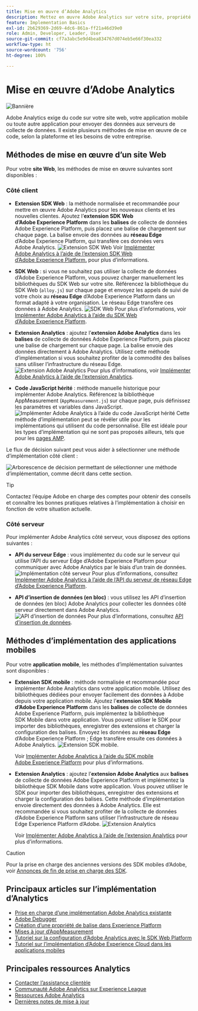 ```yaml
---
title: Mise en œuvre d’Adobe Analytics
description: Mettez en œuvre Adobe Analytics sur votre site, propriété ou application.
feature: Implementation Basics
exl-id: 2b629369-2d69-4dc6-861a-ff21a46d39e0
role: Admin, Developer, Leader, User
source-git-commit: cf7a3abc5e9d4bea834767d074eb5e66f30ea332
workflow-type: ht
source-wordcount: '756'
ht-degree: 100%

---
```


# Mise en œuvre d’Adobe Analytics

![Bannière](../../assets/doc_banner_implement.png)

Adobe Analytics exige du code sur votre site web, votre application mobile ou toute autre application pour envoyer des données aux serveurs de collecte de données. Il existe plusieurs méthodes de mise en œuvre de ce code, selon la plateforme et les besoins de votre entreprise.

## Méthodes de mise en œuvre d’un site Web

Pour votre **site Web**, les méthodes de mise en œuvre suivantes sont disponibles :

### Côté client

* **Extension SDK Web** : la méthode normalisée et recommandée pour mettre en œuvre Adobe Analytics pour les nouveaux clients et les nouvelles clientes. Ajoutez l’**extension SDK Web d’Adobe Experience Platform** dans les **balises** de collecte de données Adobe Experience Platform, puis placez une balise de chargement sur chaque page. La balise envoie des données au **réseau Edge** d’Adobe Experience Platform, qui transfère ces données vers Adobe Analytics.
  ![Extension SDK Web](./assets/websdk-extension-implementation.png)
Voir [Implémenter Adobe Analytics à l’aide de l’extension SDK Web d’Adobe Experience Platform.](./aep-edge/overview.md) pour plus d’informations.

* **SDK Web** : si vous ne souhaitez pas utiliser la collecte de données d’Adobe Experience Platform, vous pouvez charger manuellement les bibliothèques du SDK Web sur votre site. Référencez la bibliothèque du SDK Web (`alloy.js`) sur chaque page et envoyez les appels de suivi de votre choix au **réseau Edge** d’Adobe Experience Platform dans un format adapté à votre organisation. Le réseau Edge transfère ces données à Adobe Analytics.
  ![SDK Web](./assets/websdk-implementation.png)
Pour plus d’informations, voir [Implémenter Adobe Analytics à l’aide du SDK Web d’Adobe Experience Platform](./aep-edge/overview.md).

* **Extension Analytics** : ajoutez l’**extension Adobe Analytics** dans les **balises** de collecte de données Adobe Experience Platform, puis placez une balise de chargement sur chaque page. La balise envoie des données directement à Adobe Analytics. Utilisez cette méthode d’implémentation si vous souhaitez profiter de la commodité des balises sans utiliser l’infrastructure du réseau Edge.
  ![Extension Adobe Analytics](./assets/analytics-extension-implementation.png)
Pour plus d’informations, voir [Implémenter Adobe Analytics à l’aide de l’extension Analytics](launch/overview.md).

* **Code JavaScript hérité** : méthode manuelle historique pour implémenter Adobe Analytics. Référencez la bibliothèque AppMeasurement (`AppMeasurement.js`) sur chaque page, puis définissez les paramètres et variables dans JavaScript.
  ![Implémenter Adobe Analytics à l’aide du code JavaScript hérité](./assets/appmeasurement-implementation.png)
Cette méthode d’implémentation peut se révéler utile pour les implémentations qui utilisent du code personnalisé. Elle est idéale pour les types d’implémentation qui ne sont pas proposés ailleurs, tels que pour les [pages AMP](other/amp.md).

Le flux de décision suivant peut vous aider à sélectionner une méthode d’implémentation côté client :

![Arborescence de décision permettant de sélectionner une méthode d’implémentation, comme décrit dans cette section.](./assets/decision-tree.png)


>[!TIP]
>
>Contactez l’équipe Adobe en charge des comptes pour obtenir des conseils et connaître les bonnes pratiques relatives à l’implémentation à choisir en fonction de votre situation actuelle.

### Côté serveur

Pour implémenter Adobe Analytics côté serveur, vous disposez des options suivantes :

* **API du serveur Edge** : vous implémentez du code sur le serveur qui utilise l’API du serveur Edge d’Adobe Experience Platform pour communiquer avec Adobe Analytics par le biais d’un train de données.
  ![Implémentation côté serveur](assets/edge-network-server-api.svg)
Pour plus d’informations, consultez [Implémenter Adobe Analytics à l’aide de l’API du serveur de réseau Edge d’Adobe Experience Platform](/help/implement/aep-edge/server-api/overview.md).

* **API d’insertion de données (en bloc)** : vous utilisez les API d’insertion de données (en bloc) Adobe Analytics pour collecter les données côté serveur directement dans Adobe Analytics.
  ![API d’insertion de données](assets/analytics-apis.png)
Pour plus d’informations, consultez [API d’insertion de données](../import/c-data-insertion-api/c-data-insertion-api.md).

## Méthodes d’implémentation des applications mobiles

Pour votre **application mobile**, les méthodes d’implémentation suivantes sont disponibles :

* **Extension SDK mobile** : méthode normalisée et recommandée pour implémenter Adobe Analytics dans votre application mobile. Utilisez des bibliothèques dédiées pour envoyer facilement des données à Adobe depuis votre application mobile. Ajoutez l’**extension SDK Mobile d’Adobe Experience Platform** dans les **balises** de collecte de données Adobe Experience Platform, puis implémentez la bibliothèque SDK Mobile dans votre application. Vous pouvez utiliser le SDK pour importer des bibliothèques, enregistrer des extensions et charger la configuration des balises. Envoyez les données au **réseau Edge** d’Adobe Experience Platform ; Edge transfère ensuite ces données à Adobe Analytics.
  ![Extension SDK mobile.](./assets/mobilesdk-extension.png)

  Voir [Implémenter Adobe Analytics à l’aide du SDK mobile Adobe Experience Platform](../implement/aep-edge/mobile-sdk/overview.md) pour plus d’informations.

* **Extension Analytics** : ajoutez l’**extension Adobe Analytics** aux **balises** de collecte de données Adobe Experience Platform et implémentez la bibliothèque SDK Mobile dans votre application. Vous pouvez utiliser le SDK pour importer des bibliothèques, enregistrer des extensions et charger la configuration des balises. Cette méthode d’implémentation envoie directement des données à Adobe Analytics. Elle est recommandée si vous souhaitez profiter de la collecte de données d’Adobe Experience Platform sans utiliser l’infrastructure de réseau Edge Experience Platform d’Adobe.
  ![Extension Analytics](./assets/mobilesdk-analytics-extension.png)

  Voir [Implémenter Adobe Analytics à l’aide de l’extension Analytics](../implement/aep-edge/mobile-sdk/overview.md) pour plus d’informations.


>[!CAUTION]
>
>Pour la prise en charge des anciennes versions des SDK mobiles d’Adobe, voir [Annonces de fin de prise en charge des SDK](https://developer.adobe.com/client-sdks/resources/sdks-end-of-support/).

## Principaux articles sur l’implémentation d’Analytics

* [Prise en charge d’une implémentation Adobe Analytics existante](/help/implement/prepare/existing-implementation.md)
* [Adobe Debugger](validate/debugger.md)
* [Création d’une propriété de balise dans Experience Platform](launch/create-analytics-property.md)
* [Mises à jour d’AppMeasurement](appmeasurement-updates.md)
* [Tutoriel sur la configuration d’Adobe Analytics avec le SDK Web Platform](https://experienceleague.adobe.com/docs/platform-learn/implement-web-sdk/applications-setup/setup-analytics.html?lang=fr)
* [Tutoriel sur l’implémentation d’Adobe Experience Cloud dans les applications mobiles](https://experienceleague.adobe.com/docs/platform-learn/implement-mobile-sdk/overview.html?lang=fr)


## Principales ressources Analytics

* [Contacter l’assistance clientèle](https://experienceleague.adobe.com/?support-solution=Analytics?lang=fr#support)
* [Communauté Adobe Analytics sur Experience League](https://experienceleaguecommunities.adobe.com/t5/adobe-analytics/ct-p/adobe-analytics-community?profile.language=fr)
* [Ressources Adobe Analytics](https://experienceleaguecommunities.adobe.com/t5/adobe-analytics-discussions/adobe-analytics-resources/m-p/276666?profile.language=fr)
* [Dernières notes de mise à jour](../release-notes/latest.md)

